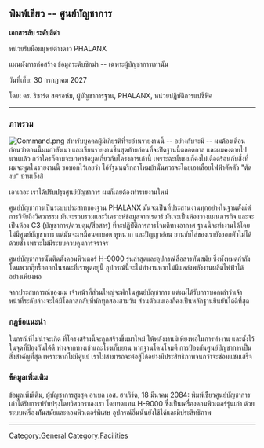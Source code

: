## พิมพ์เขียว -- ศูนย์บัญชาการ

**เอกสารลับ ระดับสีดำ**

หน่วยรับมือมนุษย์ต่างดาว PHALANX

แผนผังการก่อสร้าง ข้อมูลระดับซิกม่า -- เฉพาะผู้บัญชาการเท่านั้น

วันที่เก็บ: 30 กรกฎาคม 2027

โดย: ดร. ริชาร์ด สตรอห์ม, ผู้บัญชาการฐาน, PHALANX, หน่วยปฏิบัติการแปซิฟิค

------------------------------------------------------------------------

### ภาพรวม

![](Command.png "Command.png") สำหรับบุคคลผู้มีเกียรติที่จะอ่านรายงานนี้ --
อย่างกับจะมี -- ผมต้องเตือนก่อนว่าตอนนี้ผมกำลังเมา
และเขียนรายงานชิ้นสุดท้ายก่อนที่จะปิดฐานนี้ตลอดกาล และผมคงตายไปนานแล้ว
กว่าใครก็ตามจะมาหาข้อมูลเกี่ยวกับโครงการเก่านี้
เพราะฉะนั้นผมก็คงไม่เดือดร้อนกับสิ่งที่ผมจะพูดในรายงานนี้ ขอบอกไว้เลยว่า
ไอ้รัฐมนตรีกลาโหมบ้านั่นควรจะโดยเอาเลื่อยไฟฟ้าตัดตัว "ตัดงบ" บ้านเอ็งสิ

เอาเถอะ เราได้ปรับปรุงศูนย์บัญชาการ ผมก็เลยต้องทำรายงานใหม่

ศูนย์บัญชาการเป็นระบบประสาทของฐาน PHALANX
มันจะเป็นที่ประสานงานทุกอย่างในฐานตั้งแ่ต่การวิจัยถึงวิศวกรรม
มันจะรวบรวมและวิเคราะห์ข้อมูลจากเรดาร์ มันจะเป็นห้องวางแผนภารกิจ และจะเป็นห้อง C3
(บัญชาการ/ควบคุม/สื่อสาร) ที่จะปฏิบัิติการการโจมตีทางอากาศ
ฐานนี้จะทำงานได้โดยไม่มีศูนย์บัญชาการ แต่มันจะเหมือนตาบอด หูหนวก และปัญญาอ่อน
ยานขับไล่ของเรายังออกตัวไม่ได้ด้วยซ้ำ เพราะไม่มีระบบควบคุมการจราจร

ศูนย์บัญชาการนั้นติดตั้งคอมพิวเตอร์ H-9000 รุ่นล่าสุดและอุปกรณ์สื่อสารทันสมัย
ซึ่งทั้งหมดกำลังโดนพวกกุ๊ยรื้อออกในขณะที่เราพูดอยู่นี้
อุปกรณ์นี้จะไม่ทำงานหากไม่มีแหล่งพลังงานผลิตไฟฟ้าได้อย่างเพียงพอ

จากประสบการณ์ของผม เจ้าหน้าที่ส่วนใหญ่จะพักในศูนย์บัญชาการ
แต่ผมได้รับการบอกเล่าว่าเจ้าหน้าที่ระดับล่างจะได้มีโอกาสกลับที่พักทุกสองสามวัน
ส่วนตัวผมเองก็คงเป็นหลักฐานยืนยันได้ดีที่สุด

### กฎข้อแนะนำ

ในกรณีที่ไม่น่าจะเกิด ที่โครงสร้างนี้จะถูกสร้างขึ้นมาใหม่ ให้พลังงานมีเพียงพอในการทำงาน
และตั้งไว้ในจุดที่ป้องกันได้ดี ห่างจากทางเข้าและโรงเก็บยาน หากฐานโดนโจมตี
การป้องกันศูนย์บัญชาการเป็นสิ่งสำคัญที่สุด เพราะหากไม่มีศูนย์
เราไม่สามารถจะต่อสู้ได้อย่างมีประสิทธิภาพจนกว่าจะซ่อมแซมเสร็จ

### ข้อมูลเพิ่มเติม

ข้อมูลเพิ่มเิติม, ผู้บัญชาการสูงสุด อาเบล เอส. ฮาเวิร์ด, 18 มีนาคม 2084:
พิมพ์เขีียวศูนย์บัญชาการเก่าได้รับการปรับปรุงโดยวิศวกรของเรา โดยทดแทน H-9000
ซึ่งเป็นเครื่องคอมพิวเตอร์รุ่นเก่า ด้วยระบบเครื่องท้ันสมัยและคอมพิวเตอร์พิเศษ
อุปกรณ์อื่นนั้นยังใช้ได้และมีประสิทธิภาพ

------------------------------------------------------------------------

[Category:General](Category:General "wikilink")
[Category:Facilities](Category:Facilities "wikilink")